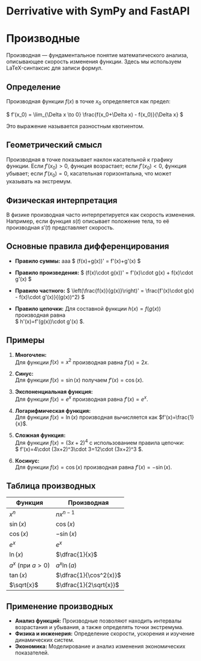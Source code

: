 # Derrivative with SymPy and FastAPI

# Производные

Производная — фундаментальное понятие математического анализа, описывающее скорость изменения функции. Здесь мы используем LaTeX-синтаксис для записи формул.

## Определение

Производная функции $f(x)$ в точке $x_0$ определяется как предел:
 
$ f'(x_0) = \lim_{\Delta x \to 0} \frac{f(x_0+\Delta x) - f(x_0)}{\Delta x} $

Это выражение называется разностным квотиентом.

## Геометрический смысл

Производная в точке показывает наклон касательной к графику функции. Если $f'(x_0) > 0$, функция возрастает; если $f'(x_0) < 0$, функция убывает; если $f'(x_0) = 0$, касательная горизонтальна, что может указывать на экстремум.

## Физическая интерпретация

В физике производная часто интерпретируется как скорость изменения. Например, если функция $s(t)$ описывает положение тела, то её производная $s'(t)$ представляет скорость.

## Основные правила дифференцирования

- **Правило суммы:**
    ааа $ (f(x)+g(x))' = f'(x)+g'(x) $

- **Правило произведения:**
    $ (f(x)\cdot g(x))' = f'(x)\cdot g(x) + f(x)\cdot g'(x) $

- **Правило частного:**
    $ \left(\frac{f(x)}{g(x)}\right)' = \frac{f'(x)\cdot g(x) - f(x)\cdot g'(x)}{(g(x))^2} $

- **Правило цепочки:**
    Для составной функции $h(x)=f(g(x))$ производная равна  
    $ h'(x)=f'(g(x))\cdot g'(x) $.

## Примеры

1. **Многочлен:**  
   Для функции $f(x)=x^2$ производная равна $f'(x)=2x$.

2. **Синус:**  
   Для функции $f(x)=\sin(x)$ получаем $f'(x)=\cos(x)$.

3. **Экспоненциальная функция:**  
   Для функции $f(x)=e^x$ производная равна $f'(x)=e^x$.

4. **Логарифмическая функция:**  
   Для функции $f(x)=\ln(x)$ производная вычисляется как $f'(x)=\frac{1}{x}$.

5. **Сложная функция:**  
   Для функции $f(x)=(3x+2)^4$ с использованием правила цепочки:  
   $ f'(x)=4\cdot (3x+2)^3\cdot 3=12\cdot (3x+2)^3 $.

6. **Косинус:**  
   Для функции $f(x)=\cos(x)$ производная равна $f'(x)=-\sin(x)$.

## Таблица производных

| Функция                     | Производная                                  |
|-----------------------------|----------------------------------------------|
| $x^n$                       | $nx^{n-1}$                                   |
| $\sin(x)$                   | $\cos(x)$                                    |
| $\cos(x)$                   | $-\sin(x)$                                   |
| $e^x$                       | $e^x$                                        |
| $\ln(x)$                   | $\dfrac{1}{x}$                               |
| $a^x$ (при $a>0$)           | $a^x\ln(a)$                                  |
| $\tan(x)$                   | $\dfrac{1}{\cos^2(x)}$                        |
| $\sqrt{x}$                  | $\dfrac{1}{2\sqrt{x}}$                        |

## Применение производных

- **Анализ функций:** Производные позволяют находить интервалы возрастания и убывания, а также определять точки экстремума.
- **Физика и инженерия:** Определение скорости, ускорения и изучение динамических систем.
- **Экономика:** Моделирование и анализ изменения экономических показателей.

